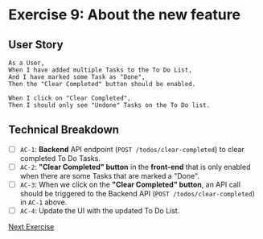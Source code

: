 # Exercise 9: About the new feature

## User Story

```Gherkin
As a User,
When I have added multiple Tasks to the To Do List,
And I have marked some Task as "Done",
Then the "Clear Completed" button should be enabled.

When I click on "Clear Completed",
Then I should only see "Undone" Tasks on the To Do list.
```

## Technical Breakdown

- [ ] `AC-1`: **Backend** API endpoint (`POST /todos/clear-completed`) to clear completed To Do Tasks.
- [ ] `AC-2`: **"Clear Completed" button** in the **front-end** that is only enabled when there are some Tasks that are marked a "Done".
- [ ] `AC-3`: When we click on the **"Clear Completed" button**, an API call should be triggered to the Backend API (`POST /todos/clear-completed`) in `AC-1` above.
- [ ] `AC-4`: Update the UI with the updated To Do List.

[Next Exercise](./exercise10.md)
